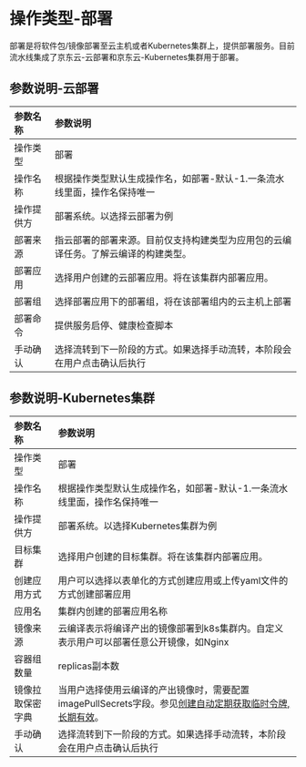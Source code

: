 # 操作类型-部署

部署是将软件包/镜像部署至云主机或者Kubernetes集群上，提供部署服务。目前流水线集成了京东云-云部署和京东云-Kubernetes集群用于部署。



## 参数说明-云部署

参数名称|参数说明
:---|:---
操作类型|部署
操作名称|根据操作类型默认生成操作名，如部署-默认-1.一条流水线里面，操作名保持唯一
操作提供方|部署系统。以选择云部署为例
部署来源|指云部署的部署来源。目前仅支持构建类型为应用包的云编译任务。了解云编译的构建类型。
部署应用|选择用户创建的云部署应用。将在该集群内部署应用。
部署组|选择部署应用下的部署组，将在该部署组内的云主机上部署
部署命令|提供服务启停、健康检查脚本
手动确认|选择流转到下一阶段的方式。如果选择手动流转，本阶段会在用户点击确认后执行



## 参数说明-Kubernetes集群

参数名称|参数说明
:---|:---
操作类型|部署
操作名称|根据操作类型默认生成操作名，如部署-默认-1.一条流水线里面，操作名保持唯一
操作提供方|部署系统。以选择Kubernetes集群为例
目标集群|选择用户创建的目标集群。将在该集群内部署应用。
创建应用方式|用户可以选择以表单化的方式创建应用或上传yaml文件的方式创建部署应用
应用名|集群内创建的部署应用名称
镜像来源|云编译表示将编译产出的镜像部署到k8s集群内。自定义表示用户可以部署任意公开镜像，如Nginx
容器组数量|replicas副本数
镜像拉取保密字典|当用户选择使用云编译的产出镜像时，需要配置imagePullSecrets字段。参见[创建自动定期获取临时令牌,长期有效](../../../Elastic-Compute/Container-Registry/Best-Practices/Deploy-Application.md)。
手动确认|选择流转到下一阶段的方式。如果选择手动流转，本阶段会在用户点击确认后执行
